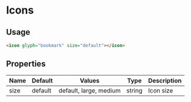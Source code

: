# Icons

## Usage

```html
<icon glyph="bookmark" size="default"></icon>
```

## Properties

| Name  | Default  | Values  |  Type | Description  |
|---|---|---|---|---|
| size | default | default, large, medium | string | Icon size

